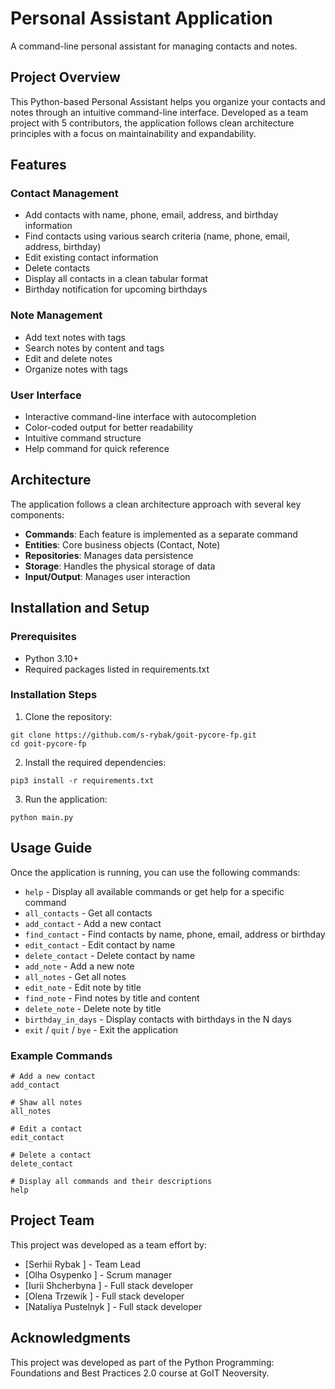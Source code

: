 # Personal Assistant Application

A command-line personal assistant for managing contacts and notes.

## Project Overview

This Python-based Personal Assistant helps you organize your contacts and notes through an intuitive command-line interface. Developed as a team project with 5 contributors, the application follows clean architecture principles with a focus on maintainability and expandability.

## Features

### Contact Management

- Add contacts with name, phone, email, address, and birthday information
- Find contacts using various search criteria (name, phone, email, address, birthday)
- Edit existing contact information
- Delete contacts
- Display all contacts in a clean tabular format
- Birthday notification for upcoming birthdays

### Note Management

- Add text notes with tags
- Search notes by content and tags
- Edit and delete notes
- Organize notes with tags

### User Interface

- Interactive command-line interface with autocompletion
- Color-coded output for better readability
- Intuitive command structure
- Help command for quick reference

## Architecture

The application follows a clean architecture approach with several key components:

- **Commands**: Each feature is implemented as a separate command
- **Entities**: Core business objects (Contact, Note)
- **Repositories**: Manages data persistence
- **Storage**: Handles the physical storage of data
- **Input/Output**: Manages user interaction

## Installation and Setup

### Prerequisites

- Python 3.10+
- Required packages listed in requirements.txt

### Installation Steps

1. Clone the repository:

```
git clone https://github.com/s-rybak/goit-pycore-fp.git
cd goit-pycore-fp
```

2. Install the required dependencies:

```
pip3 install -r requirements.txt
```

3. Run the application:

```
python main.py
```

## Usage Guide

Once the application is running, you can use the following commands:

- `help` - Display all available commands or get help for a specific command
- `all_contacts` - Get all contacts
- `add_contact` - Add a new contact
- `find_contact` - Find contacts by name, phone, email, address or birthday
- `edit_contact` - Edit contact by name
- `delete_contact` - Delete contact by name
- `add_note` - Add a new note
- `all_notes` - Get all notes
- `edit_note` - Edit note by title
- `find_note` - Find notes by title and content
- `delete_note` - Delete note by title
- `birthday_in_days` - Display contacts with birthdays in the N days
- `exit` / `quit` / `bye` - Exit the application

### Example Commands

```
# Add a new contact
add_contact

# Shaw all notes
all_notes

# Edit a contact
edit_contact

# Delete a contact
delete_contact

# Display all commands and their descriptions
help
```

## Project Team

This project was developed as a team effort by:

- [Serhii Rybak ] - Team Lead
- [Olha Osypenko ] - Scrum manager
- [Iurii Shcherbyna ] - Full stack developer
- [Olena Trzewik ] - Full stack developer
- [Nataliya Pustelnyk ] - Full stack developer

## Acknowledgments

This project was developed as part of the Python Programming: Foundations and Best Practices 2.0 course at GoIT Neoversity.

